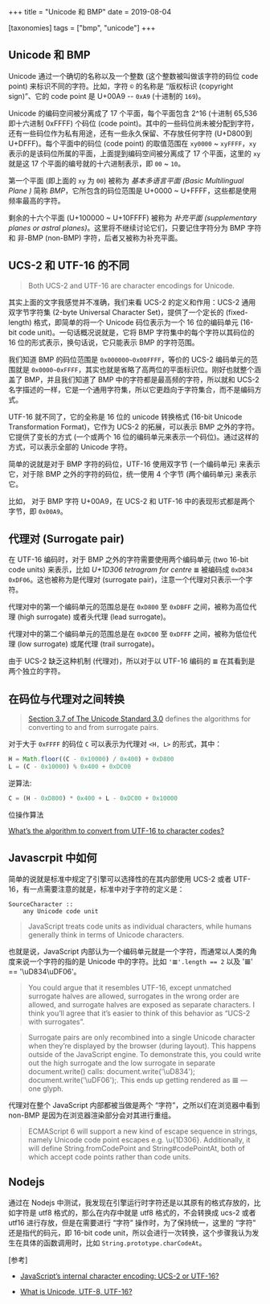 +++
title = "Unicode 和 BMP"
date = 2019-08-04

[taxonomies]
tags = ["bmp", "unicode"]
+++
## Unicode 和 BMP

Unicode 通过一个确切的名称以及一个整数 (这个整数被叫做该字符的码位 code point) 来标识不同的字符。比如，字符 `©` 的名称是 “版权标识 (copyright sign)”、它的 code point 是 U+00A9 -- `0xA9` (十进制的 `169`)。

Unicode 的编码空间被分离成了 17 个平面，每个平面包含 2^16 (十进制 65,536 即十六进制 0xFFFF) 个码位 (code point)。其中的一些码位尚未被分配到字符，还有一些码位作为私有用途，还有一些永久保留、不存放任何字符 (U+D800到U+DFFF)。每个平面中的码位 (code point) 的取值范围在 `xy0000` ~ `xyFFFF`，`xy` 表示的是该码位所属的平面，上面提到编码空间被分离成了 17 个平面，这里的 `xy` 就是这 17 个平面的编号就的十六进制表示，即 `00` ~ `10`。

第一个平面 (即上面的 `xy` 为 `00`) 被称为 *基本多语言平面 (Basic Multilingual Plane )* 简称 *BMP*，它所包含的码位范围是 U+0000 ~ U+FFFF，这些都是使用频率最高的字符。

剩余的十六个平面 (U+100000 ~ U+10FFFF) 被称为 *补充平面 (supplementary planes or astral planes)*。这里将不继续讨论它们，只要记住字符分为 BMP 字符和 非-BMP (non-BMP) 字符，后者又被称为补充平面。

## UCS-2 和 UTF-16 的不同

> Both UCS-2 and UTF-16 are character encodings for Unicode.

其实上面的文字我感觉并不准确，我们来看 UCS-2 的定义和作用：UCS-2 通用双字节字符集 (2-byte Universal Character Set)，提供了一个定长的 (fixed-length) 格式，即简单的将一个 Unicode 码位表示为一个 16 位的编码单元 (16-bit code unit)。一句话概况说就是，它将 BMP 字符集中的每个字符以其码位的 16 位的形式表示，换句话说，它只能表示 BMP 的字符范围。

我们知道 BMP 的码位范围是 `0x000000~0x00FFFF`，等价的 UCS-2 编码单元的范围就是 `0x0000~0xFFFF`，其实也就是省略了高两位的平面标识位。刚好也就整个涵盖了 BMP，并且我们知道了 BMP 中的字符都是最高频的字符，所以就和 UCS-2 名字描述的一样，它是一个通用字符集，所以它更趋向于字符集合，而不是编码方式。 

UTF-16 就不同了，它的全称是 16 位的 unicode 转换格式 (16-bit Unicode Transformation Format)，它作为 UCS-2 的拓展，可以表示 BMP 之外的字符。它提供了变长的方式 (一个或两个 16 位的编码单元来表示一个码位)。通过这样的方式，可以表示全部的 Unicode 字符。

简单的说就是对于 BMP 字符的码位，UTF-16 使用双字节 (一个编码单元) 来表示它，对于除 BMP 之外的字符的码位，统一使用 4 个字节 (两个编码单元) 来表示它。

比如， 对于 BMP 字符 U+00A9，在 UCS-2 和 UTF-16 中的表现形式都是两个字节，即 `0x00A9`。

## 代理对 (Surrogate pair)

在 UTF-16 编码时，对于 BMP 之外的字符需要使用两个编码单元 (two 16-bit code units) 来表示，比如 *U+1D306 tetragram for centre* `𝌆` 被编码成 `0xD834 0xDF06`。这也被称为是代理对 (surrogate pair)，注意一个代理对只表示一个字符。

代理对中的第一个编码单元的范围总是在 `0xD800` 至 `0xDBFF` 之间，被称为高位代理 (high surrogate) 或者头代理 (lead surrogate)。

代理对中的第二个编码单元的范围总是在 `0xDC00` 至 `0xDFFF` 之间，被称为低位代理 (low surrogate) 或尾代理 (trail surrogate)。

由于 UCS-2 缺乏这种机制 (代理对)，所以对于以 UTF-16 编码的 `𝌆` 在其看到是两个独立的字符。

## 在码位与代理对之间转换

> [Section 3.7 of The Unicode Standard 3.0](http://unicode.org/versions/Unicode3.0.0/ch03.pdf) defines the algorithms for converting to and from surrogate pairs.

对于大于 `0xFFFF` 的码位 `C` 可以表示为代理对 `<H, L>` 的形式，其中：

```js
H = Math.floor((C - 0x10000) / 0x400) + 0xD800
L = (C - 0x10000) % 0x400 + 0xDC00
```

逆算法:

```js
C = (H - 0xD800) * 0x400 + L - 0xDC00 + 0x10000
```

位操作算法

[What’s the algorithm to convert from UTF-16 to character codes?](http://unicode.org/faq/utf_bom.html#utf16-3)

## Javascrpit 中如何

简单的说就是标准中规定了引擎可以选择性的在其内部使用 UCS-2 或者 UTF-16，有一点需要注意的就是，标准中对于字符的定义是：

```
SourceCharacter ::
    any Unicode code unit
```

> JavaScript treats code units as individual characters, while humans generally think in terms of Unicode characters. 

也就是说，JavaScript 内部认为一个编码单元就是一个字符，而通常以人类的角度来说一个字符的指的是 Unicode 中的字符。比如 `'𝌆'.length == 2` 以及 '𝌆' == '\uD834\uDF06'。

> You could argue that it resembles UTF-16, except unmatched surrogate halves are allowed, surrogates in the wrong order are allowed, and surrogate halves are exposed as separate characters. I think you’ll agree that it’s easier to think of this behavior as “UCS-2 with surrogates”.

> Surrogate pairs are only recombined into a single Unicode character when they’re displayed by the browser (during layout). This happens outside of the JavaScript engine. To demonstrate this, you could write out the high surrogate and the low surrogate in separate document.write() calls: document.write('\uD834'); document.write('\uDF06');. This ends up getting rendered as 𝌆 — one glyph.

代理对在整个 JavaScript 内部都被当做是两个 “字符”，之所以们在浏览器中看到 non-BMP 是因为在浏览器渲染部分会对其进行重组。

> ECMAScript 6 will support a new kind of escape sequence in strings, namely Unicode code point escapes e.g. \u{1D306}. Additionally, it will define String.fromCodePoint and String#codePointAt, both of which accept code points rather than code units.

## Nodejs

通过在 Nodejs 中测试，我发现在引擎运行时字符还是以其原有的格式存放的，比如字符是 utf8 格式的，那么在内存中就是 utf8 格式的，不会转换成 ucs-2 或者 utf16 进行存放，但是在需要进行 “字符” 操作时，为了保持统一，这里的 “字符” 还是指代的码元，即 16-bit code unit，所以会进行一次转换，这个步骤我认为发生在具体的函数调用时，比如 `String.prototype.charCodeAt`。

[参考]

* [JavaScript’s internal character encoding: UCS-2 or UTF-16?](https://mathiasbynens.be/notes/javascript-encoding#surrogate-formulae)

* [What is Unicode, UTF-8, UTF-16?](https://stackoverflow.com/questions/2241348/what-is-unicode-utf-8-utf-16)